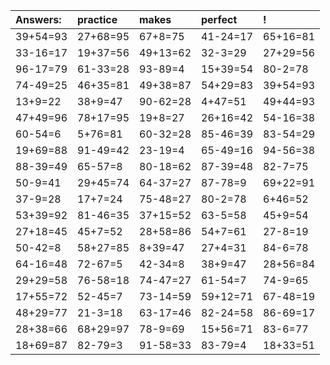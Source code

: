 | Answers: | practice | makes | perfect | ! |
| :--- | :--- | :--- | :--- | :--- |
| 39+54=93 | 27+68=95 | 67+8=75 | 41-24=17 | 65+16=81 | 
| 33-16=17 | 19+37=56 | 49+13=62 | 32-3=29 | 27+29=56 | 
| 96-17=79 | 61-33=28 | 93-89=4 | 15+39=54 | 80-2=78 | 
| 74-49=25 | 46+35=81 | 49+38=87 | 54+29=83 | 39+54=93 | 
| 13+9=22 | 38+9=47 | 90-62=28 | 4+47=51 | 49+44=93 | 
| 47+49=96 | 78+17=95 | 19+8=27 | 26+16=42 | 54-16=38 | 
| 60-54=6 | 5+76=81 | 60-32=28 | 85-46=39 | 83-54=29 | 
| 19+69=88 | 91-49=42 | 23-19=4 | 65-49=16 | 94-56=38 | 
| 88-39=49 | 65-57=8 | 80-18=62 | 87-39=48 | 82-7=75 | 
| 50-9=41 | 29+45=74 | 64-37=27 | 87-78=9 | 69+22=91 | 
| 37-9=28 | 17+7=24 | 75-48=27 | 80-2=78 | 6+46=52 | 
| 53+39=92 | 81-46=35 | 37+15=52 | 63-5=58 | 45+9=54 | 
| 27+18=45 | 45+7=52 | 28+58=86 | 54+7=61 | 27-8=19 | 
| 50-42=8 | 58+27=85 | 8+39=47 | 27+4=31 | 84-6=78 | 
| 64-16=48 | 72-67=5 | 42-34=8 | 38+9=47 | 28+56=84 | 
| 29+29=58 | 76-58=18 | 74-47=27 | 61-54=7 | 74-9=65 | 
| 17+55=72 | 52-45=7 | 73-14=59 | 59+12=71 | 67-48=19 | 
| 48+29=77 | 21-3=18 | 63-17=46 | 82-24=58 | 86-69=17 | 
| 28+38=66 | 68+29=97 | 78-9=69 | 15+56=71 | 83-6=77 | 
| 18+69=87 | 82-79=3 | 91-58=33 | 83-79=4 | 18+33=51 | 
